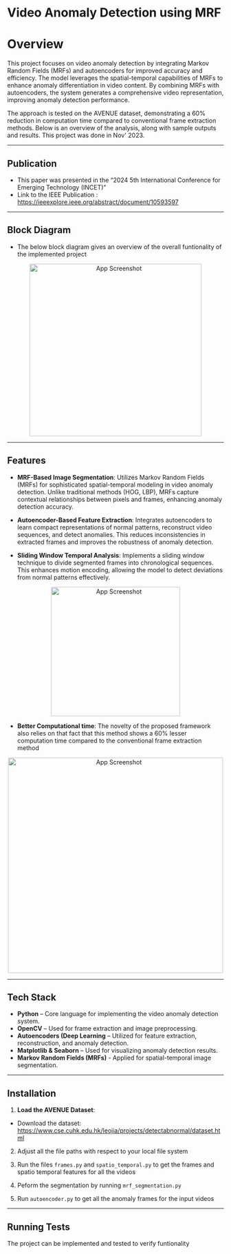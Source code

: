 
# Video Anomaly Detection using MRF

# Overview

This project focuses on video anomaly detection by integrating Markov Random Fields (MRFs) and autoencoders for improved accuracy and efficiency. The model leverages the spatial-temporal capabilities of MRFs to enhance anomaly differentiation in video content. By combining MRFs with autoencoders, the system generates a comprehensive video representation, improving anomaly detection performance.

The approach is tested on the AVENUE dataset, demonstrating a 60% reduction in computation time compared to conventional frame extraction methods. 
Below is an overview of the analysis, along with sample outputs and results. This project was done in Nov' 2023.

---


## Publication

- This paper was presented in the “2024 5th International Conference for Emerging Technology (INCET)”
- Link to the IEEE Publication : https://ieeexplore.ieee.org/abstract/document/10593597


---

## Block Diagram

- The below block diagram gives an overview of the overall funtionality of the implemented project
<p align="center">
  <img src="https://i.postimg.cc/LsN5Kt78/Picture2.png" alt="App Screenshot" width="400">
</p>


---

## Features

- **MRF-Based Image Segmentation**: Utilizes Markov Random Fields (MRFs) for sophisticated spatial-temporal modeling in video anomaly detection. Unlike traditional methods (HOG, LBP), MRFs capture contextual relationships between pixels and frames, enhancing anomaly detection accuracy.


- **Autoencoder-Based Feature Extraction**: Integrates autoencoders to learn compact representations of normal patterns, reconstruct video sequences, and detect anomalies. This reduces inconsistencies in extracted frames and improves the robustness of anomaly detection.

- **Sliding Window Temporal Analysis**: Implements a sliding window technique to divide segmented frames into chronological sequences. This enhances motion encoding, allowing the model to detect deviations from normal patterns effectively.
<p align="center">
  <img src="https://i.postimg.cc/d1F8VjtP/Picture3.png" alt="App Screenshot" width="300">
</p>


- **Better Computational time**: The novelty of the proposed framework also relies on that fact that this method shows a 60% lesser computation time compared to the conventional frame extraction method
<p align="center">
  <img src="https://i.postimg.cc/NFkYwYCv/Picture4.jpg" alt="App Screenshot" width="500">
</p>

---

## Tech Stack

- **Python** – Core language for implementing the video anomaly detection system.
- **OpenCV** – Used for frame extraction and image preprocessing.
- **Autoencoders (Deep Learning** – Utilized for feature extraction, reconstruction, and anomaly detection.
- **Matplotlib & Seaborn** – Used for visualizing anomaly detection results.
- **Markov Random Fields (MRFs)** - Applied for spatial-temporal image segmentation.

---


## Installation

1. **Load the AVENUE Dataset**:
- Download the dataset: https://www.cse.cuhk.edu.hk/leojia/projects/detectabnormal/dataset.html
2. Adjust all the file paths with respect to your local file system 

3. Run the files `frames.py` and `spatio_temporal.py` to get the frames and spatio temporal features for all the videos

4. Peform the segmentation by running `mrf_segmentation.py`

5. Run `autoencoder.py` to get all the anomaly frames for the input videos


---


## Running Tests

The project can be implemented and tested to verify funtionality

